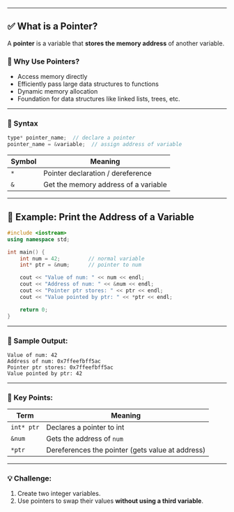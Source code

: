 
---

## ✅ What is a Pointer?

A **pointer** is a variable that **stores the memory address** of another variable.

### 🔹 Why Use Pointers?

* Access memory directly
* Efficiently pass large data structures to functions
* Dynamic memory allocation
* Foundation for data structures like linked lists, trees, etc.

---

### 📘 Syntax

```cpp
type* pointer_name;  // declare a pointer
pointer_name = &variable;  // assign address of variable
```

| Symbol | Meaning                              |
| ------ | ------------------------------------ |
| `*`    | Pointer declaration / dereference    |
| `&`    | Get the memory address of a variable |

---

## 🧪 Example: Print the Address of a Variable

```cpp
#include <iostream>
using namespace std;

int main() {
    int num = 42;         // normal variable
    int* ptr = &num;      // pointer to num

    cout << "Value of num: " << num << endl;
    cout << "Address of num: " << &num << endl;
    cout << "Pointer ptr stores: " << ptr << endl;
    cout << "Value pointed by ptr: " << *ptr << endl;

    return 0;
}
```

---

### 📝 Sample Output:

```
Value of num: 42
Address of num: 0x7ffeefbff5ac
Pointer ptr stores: 0x7ffeefbff5ac
Value pointed by ptr: 42
```

---

### 🔹 Key Points:

| Term       | Meaning                                          |
| ---------- | ------------------------------------------------ |
| `int* ptr` | Declares a pointer to int                        |
| `&num`     | Gets the address of `num`                        |
| `*ptr`     | Dereferences the pointer (gets value at address) |

---

### 💡 Challenge:

1. Create two integer variables.
2. Use pointers to swap their values **without using a third variable**.

